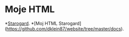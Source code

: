 # Moje HTML

*[Starogard](website/asciidoc.adoc).
*[Moj HTML Starogard] (https://github.com/dklein87/website/tree/master/docs).
